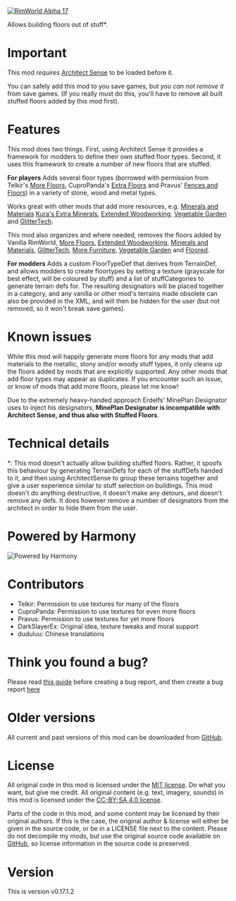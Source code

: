 [![RimWorld Alpha 17](https://img.shields.io/badge/RimWorld-Alpha$2017-brightgreen.svg)](http://rimworldgame.com/)

Allows building floors out of stuff*.

# Important
This mod *requires* [Architect Sense](http://steamcommunity.com/sharedfiles/filedetails/?id=852998459) to be loaded before it. 

You can safely add this mod to you save games, but *you can not remove it* from save games. (If you really must do this, you'll have to remove all built stuffed floors added by this mod first).

# Features
This mod does two things. First, using Architect Sense it provides a framework for modders to define their own stuffed floor types. Second, it uses this framework to create a number of new floors that are stuffed. 

**For players**
Adds several floor types (borrowed with permission from Telkir's [More Floors](http://steamcommunity.com/sharedfiles/filedetails/?id=725623521), CuproPanda's [Extra Floors](https://ludeon.com/forums/index.php?topic=13400#msg135940) and Pravus' [Fences and Floors](http://steamcommunity.com/sharedfiles/filedetails/?id=784370602)) in a variety of stone, wood and metal types.

Works great with other mods that add more resources, e.g. [Minerals and Materials](http://steamcommunity.com/sharedfiles/filedetails/?id=728233992) [Kura's Extra Minerals](http://steamcommunity.com/sharedfiles/filedetails/?id=852103845), [Extended Woodworking](http://steamcommunity.com/sharedfiles/filedetails/?id=836912371), [Vegetable Garden](http://steamcommunity.com/sharedfiles/filedetails/?id=822470192) and [GlitterTech](http://steamcommunity.com/sharedfiles/filedetails/?id=725576127). 

This mod also organizes and where needed, removes the floors added by Vanilla RimWorld, [More Floors](http://steamcommunity.com/sharedfiles/filedetails/?id=725623521), [Extended Woodworking](http://steamcommunity.com/sharedfiles/filedetails/?id=836912371), [Minerals and Materials](http://steamcommunity.com/sharedfiles/filedetails/?id=728233992), [GlitterTech](http://steamcommunity.com/sharedfiles/filedetails/?id=725576127), [More Furniture](http://steamcommunity.com/sharedfiles/filedetails/?id=739089840), [Vegetable Garden](http://steamcommunity.com/sharedfiles/filedetails/?id=822470192) and [Floored](http://steamcommunity.com/sharedfiles/filedetails/?id=801544922).

**For modders**
Adds a custom FloorTypeDef that derives from TerrainDef, and allows modders to create floortypes by setting a texture (grayscale for best effect, will be coloured by stuff) and a list of stuffCategories to generate terrain defs for. The resulting designators will be placed together in a category, and any vanilla or other mod's terrains made obsolete can also be provided in the XML, and will then be hidden for the user (but not removed, so it won't break save games).

# Known issues
While this mod will happily generate more floors for any mods that add materials to the metallic, stony and/or woody stuff types, it only cleans up the floors added by mods that are explicitly supported. Any other mods that add floor types may appear as duplicates. If you encounter such an issue, or know of mods that add more floors, please let me know! 

Due to the extremely heavy-handed approach Erdelfs' MinePlan Designator uses to inject his designators, **MinePlan Designator is incompatible with Architect Sense, and thus also with Stuffed Floors**.

# Technical details
*: This mod doesn't actually allow building stuffed floors. Rather, it spoofs this behaviour by generating TerrainDefs for each of the stuffDefs handed to it, and then using ArchitectSense to group these terrains together and give a user experience similar to stuff selection on buildings. This mod doesn't do anything destructive, it doesn't make any detours, and doesn't remove any defs. It does however remove a number of designators from the architect in order to hide them from the user.

# Powered by Harmony
![Powered by Harmony](https://camo.githubusercontent.com/074bf079275fa90809f51b74e9dd0deccc70328f/68747470733a2f2f7332342e706f7374696d672e6f72672f3538626c31727a33392f6c6f676f2e706e67)

# Contributors
 - Telkir:	Permission to use textures for many of the floors
 - CuproPanda:	Permission to use textures for even more floors
 - Pravus:	Permission to use textures for yet more floors
 - DarkSlayerEx:	Original idea, texture tweaks and moral support
 - duduluu:	Chinese translations

# Think you found a bug? 
Please read [this guide](http://steamcommunity.com/sharedfiles/filedetails/?id=725234314) before creating a bug report,
 and then create a bug report [here](https://github.com/FluffierThanThou/StuffedFloors/issues)

# Older versions
All current and past versions of this mod can be downloaded from [GitHub](https://github.com/FluffierThanThou/StuffedFloors/releases).

# License
All original code in this mod is licensed under the [MIT license](https://opensource.org/licenses/MIT). Do what you want, but give me credit. 
All original content (e.g. text, imagery, sounds) in this mod is licensed under the [CC-BY-SA 4.0 license](http://creativecommons.org/licenses/by-sa/4.0/).

Parts of the code in this mod, and some content may be licensed by their original authors. If this is the case, the original author & license will either be given in the source code, or be in a LICENSE file next to the content. Please do not decompile my mods, but use the original source code available on [GitHub](https://github.com/FluffierThanThou/StuffedFloors/), so license information in the source code is preserved.

# Version
This is version v0.17.1.2